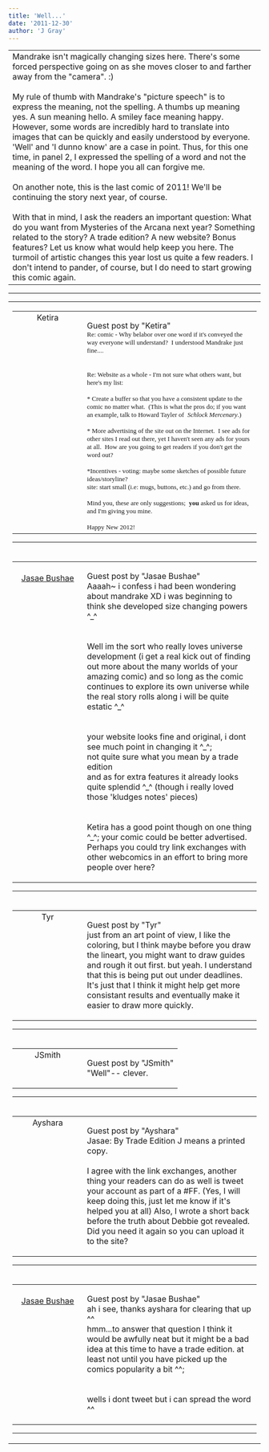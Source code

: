 ```yaml
---
title: 'Well...'
date: '2011-12-30'
author: 'J Gray'
---
```


<div>
<!-- Main content here -->
<table border="0" class="post"><tbody><tr><td>
   
   <div class="post_body">
       Mandrake isn't magically changing sizes here. There's some forced perspective going on as she moves closer to and farther away from the "camera". :)<br><br>My rule of thumb with Mandrake's "picture speech" is to express the meaning, not the spelling. A thumbs up meaning yes. A sun meaning hello. A smiley face meaning happy. However, some words are incredibly hard to translate into images that can be quickly and easily understood by everyone. 'Well' and 'I dunno know' are a case in point. Thus, for this one time, in panel 2, I expressed the spelling of a word and not the meaning of the word. I hope you all can forgive me.<br><br>On another note, this is the last comic of 2011! We'll be continuing the story next year, of course. <br><br>With that in mind, I ask the readers an important question: What do you want from Mysteries of the Arcana next year? Something related to the story? A trade edition? A new website? Bonus features? Let us know what would help keep you here. The turmoil of artistic changes this year lost us quite a few readers. I don't intend to pander, of course, but I do need to start growing this comic again.<br>
   </div>
   </td></tr>
   </tbody></table><hr><table style="width:100%; border:0;" class="comment_table"><tbody><tr><td width="100%"><a name=""> </a><div style="width:100%;" class="comment"><table border="0" width="100%"><tbody><tr><td align="center" valign="top" width="125">
<span class="comment_title"><center>Ketira<br></center><a name="880">&nbsp;</a></span><br>
<center><img src="https://www.gravatar.com/avatar.php?gravatar_id=9cd07edfe0782d9dd7da5aadaca6da01&amp;default=http%3A%2F%2Fmysteriesofthearcana.com%2Ftemplates%2Fmain%2Fimages%2Favatar.gif&amp;size=80&amp;rating=g" border="0" alt=""></center>
</td>
<td valign="top">


<p class="comment_text"> </p><p class="comment_text"><span class="forum_info">Guest post by "Ketira"</span><br> <font face="Verdana" size="2">Re: comic - Why belabor over one word if it's conveyed the way everyone will understand? &nbsp;I understood Mandrake just fine.... &nbsp;</font></p><div><font face="Verdana" size="2"><br></font></div><div><font face="Verdana" size="2">Re: Website as a whole - I'm not sure what others want, but here's my list:</font></div><div><font face="Verdana" size="2"><br></font></div><div><font face="Verdana" size="2">* Create a buffer so that you have a consistent update to the comic no matter what. &nbsp;(This is what the pros do; if you want an example, talk to Howard Tayler of &nbsp;<i>Schlock Mercenary</i>.)</font></div><div><font face="Verdana" size="2"><br></font></div><div><font face="Verdana" size="2">* More advertising of the site out on the Internet. &nbsp;I see ads for other sites I read out there, yet I haven't seen any ads for yours at all. &nbsp;How are you going to get readers if you don't get the word out?</font></div><div><font face="Verdana" size="2"><br></font></div><div><font face="Verdana" size="2">*Incentives - voting: maybe some sketches of possible future ideas/storyline?</font></div><div><font face="Verdana" size="2">site: start small (i.e: mugs, buttons, etc.) and go from there.</font></div><div><font face="Verdana" size="2"><br></font></div><div><font face="Verdana" size="2">Mind you, these are only suggestions; &nbsp;<b>you</b> asked us for ideas, and I'm giving you mine.</font></div><div><font face="Verdana" size="2"><br></font></div><div><font face="Verdana" size="2">Happy New 2012!</font></div>
 

</td></tr></tbody></table>
<hr></div></td></tr><tr><td width="100%"><a name=""> </a><div style="width:100%;" class="comment"><table border="0" width="100%"><tbody><tr><td align="center" valign="top" width="125">
<span class="comment_title"><center><br><a href="http://z15.invisionfree.com/Byako_City/" target="_blank">Jasae Bushae</a><br></center><a name="881">&nbsp;</a></span><br>
<center><img src="https://www.gravatar.com/avatar.php?gravatar_id=ee566f6b7a7fd942fef8d133d1bdbdff&amp;default=http%3A%2F%2Fmysteriesofthearcana.com%2Ftemplates%2Fmain%2Fimages%2Favatar.gif&amp;size=80&amp;rating=g" border="0" alt=""></center>
</td>
<td valign="top">


<p class="comment_text"> </p><p class="comment_text"><span class="forum_info">Guest post by "Jasae Bushae"</span><br> Aaaah~ i confess i had been wondering about mandrake XD i was beginning to think she developed size changing powers ^_^
<br>
<br>
<br>Well im the sort who really loves universe development (i get a real kick out of finding out more about the many worlds of your amazing comic)  and so long as the comic continues to explore its own universe while the real story rolls along i will be quite estatic ^_^
<br>
<br>
<br>your website looks fine and original, i dont see much point in changing it ^_^;
<br>not quite sure what you mean by a trade edition
<br>and as for extra features it already looks quite splendid ^_^ (though i really loved those 'kludges notes' pieces) 
<br>
<br>
<br>Ketira has a good point though on one thing ^_^; your comic could be better advertised.
<br>Perhaps you could try link exchanges with other webcomics in an effort to bring more people over here?</p>
 

</td></tr></tbody></table>
<hr></div></td></tr><tr><td width="100%"><a name=""> </a><div style="width:100%;" class="comment"><table border="0" width="100%"><tbody><tr><td align="center" valign="top" width="125">
<span class="comment_title"><center>Tyr<br></center><a name="882">&nbsp;</a></span><br>
<center><img src="https://www.gravatar.com/avatar.php?gravatar_id=fe04dd09f9a3a3677ee92db090e27ddb&amp;default=http%3A%2F%2Fmysteriesofthearcana.com%2Ftemplates%2Fmain%2Fimages%2Favatar.gif&amp;size=80&amp;rating=g" border="0" alt=""></center>
</td>
<td valign="top">


<p class="comment_text"> </p><p class="comment_text"><span class="forum_info">Guest post by "Tyr"</span><br> just from an art point of view, I like the coloring, but I think maybe before you draw the lineart, you might want to draw guides and rough it out first. but yeah. I understand that this is being put out under deadlines. It's just that I think it might help get more consistant results and eventually make it easier to draw more quickly.</p>
 

</td></tr></tbody></table>
<hr></div></td></tr><tr><td width="100%"><a name=""> </a><div style="width:100%;" class="comment"><table border="0" width="100%"><tbody><tr><td align="center" valign="top" width="125">
<span class="comment_title"><center>JSmith<br></center><a name="883">&nbsp;</a></span><br>
<center><img src="https://www.gravatar.com/avatar.php?gravatar_id=e95e18e354c185c198a217bf014a8e9f&amp;default=http%3A%2F%2Fmysteriesofthearcana.com%2Ftemplates%2Fmain%2Fimages%2Favatar.gif&amp;size=80&amp;rating=g" border="0" alt=""></center>
</td>
<td valign="top">


<p class="comment_text"> </p><p class="comment_text"><span class="forum_info">Guest post by "JSmith"</span><br> "Well"-- clever.<br></p>
 

</td></tr></tbody></table>
<hr></div></td></tr><tr><td width="100%"><a name=""> </a><div style="width:100%;" class="comment"><table border="0" width="100%"><tbody><tr><td align="center" valign="top" width="125">
<span class="comment_title"><center>Ayshara<br></center><a name="884">&nbsp;</a></span><br>
<center><img src="https://www.gravatar.com/avatar.php?gravatar_id=6f86cb0ffa70485e791906edfc2d1247&amp;default=http%3A%2F%2Fmysteriesofthearcana.com%2Ftemplates%2Fmain%2Fimages%2Favatar.gif&amp;size=80&amp;rating=g" border="0" alt=""></center>
</td>
<td valign="top">


<p class="comment_text"> </p><p class="comment_text"><span class="forum_info">Guest post by "Ayshara"</span><br> Jasae: By Trade Edition J means a printed copy.<br><br>I agree with the link exchanges, another thing your readers can do as well is tweet your account as part of a #FF. (Yes, I will keep doing this, just let me know if it's helped you at all) Also, I wrote a short back before the truth about Debbie got revealed. Did you need it again so you can upload it to the site?<br></p>
 

</td></tr></tbody></table>
<hr></div></td></tr><tr><td width="100%"><a name=""> </a><div style="width:100%;" class="comment"><table border="0" width="100%"><tbody><tr><td align="center" valign="top" width="125">
<span class="comment_title"><center><br><a href="http://z15.invisionfree.com/Byako_City/" target="_blank">Jasae Bushae</a><br></center><a name="887">&nbsp;</a></span><br>
<center><img src="https://www.gravatar.com/avatar.php?gravatar_id=ee566f6b7a7fd942fef8d133d1bdbdff&amp;default=http%3A%2F%2Fmysteriesofthearcana.com%2Ftemplates%2Fmain%2Fimages%2Favatar.gif&amp;size=80&amp;rating=g" border="0" alt=""></center>
</td>
<td valign="top">


<p class="comment_text"> </p><p class="comment_text"><span class="forum_info">Guest post by "Jasae Bushae"</span><br> ah i see, thanks ayshara for clearing that up ^^
<br>hmm...to answer that question I think it would be awfully neat but it might be a bad idea at this time to have a trade edition. at least not until you have picked up the comics popularity a bit ^^;
<br>
<br>
<br>wells i dont tweet but i can spread the word ^^</p>
 

</td></tr></tbody></table>
<hr></div></td></tr></tbody></table>
<!-- End main content -->
              </div>
